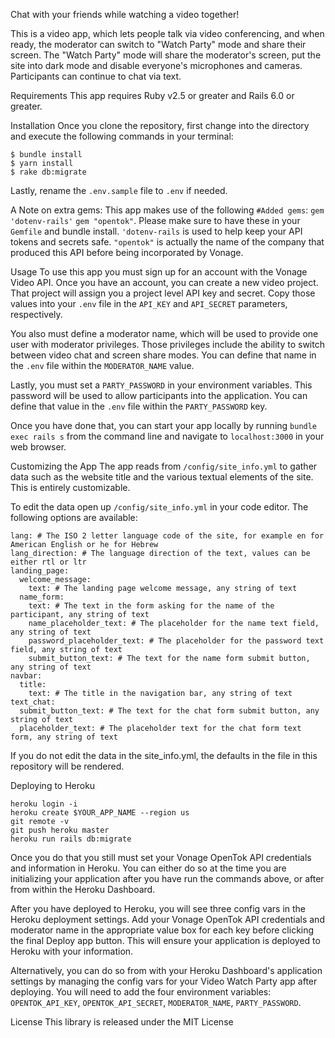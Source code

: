 Chat with your friends while watching a video together!

This is a video app, which lets people talk via video conferencing, and when ready, the moderator can switch to "Watch Party" mode and share their screen. The "Watch Party" mode will share the moderator's screen, put the site into dark mode and disable everyone's microphones and cameras. Participants can continue to chat via text.

Requirements
This app requires Ruby v2.5 or greater and Rails 6.0 or greater.

Installation
Once you clone the repository, first change into the directory and execute the following commands in your terminal:
```
$ bundle install
$ yarn install
$ rake db:migrate
```
Lastly, rename the ```.env.sample``` file to ```.env``` if needed.

A Note on extra gems:
This app makes use of the following ```#Added gems```: ```gem 'dotenv-rails'``` ```gem "opentok"```. Please make sure to have these in your ```Gemfile``` and bundle install. ```'dotenv-rails``` is used to help keep your API tokens and secrets safe. ```"opentok"``` is actually the name of the company that produced this API before being incorporated by Vonage.

Usage
To use this app you must sign up for an account with the Vonage Video API. Once you have an account, you can create a new video project. That project will assign you a project level API key and secret. Copy those values into your ```.env``` file in the ```API_KEY``` and ```API_SECRET``` parameters, respectively.

You also must define a moderator name, which will be used to provide one user with moderator privileges. Those privileges include the ability to switch between video chat and screen share modes. You can define that name in the ```.env``` file within the ```MODERATOR_NAME``` value.

Lastly, you must set a ```PARTY_PASSWORD``` in your environment variables. This password will be used to allow participants into the application. You can define that value in the ```.env``` file within the ```PARTY_PASSWORD``` key.

Once you have done that, you can start your app locally by running ```bundle exec rails s``` from the command line and navigate to ```localhost:3000``` in your web browser.

Customizing the App
The app reads from ```/config/site_info.yml``` to gather data such as the website title and the various textual elements of the site. This is entirely customizable.

To edit the data open up ```/config/site_info.yml``` in your code editor. The following options are available:

```
lang: # The ISO 2 letter language code of the site, for example en for American English or he for Hebrew
lang_direction: # The language direction of the text, values can be either rtl or ltr
landing_page:
  welcome_message:
    text: # The landing page welcome message, any string of text
  name_form:
    text: # The text in the form asking for the name of the participant, any string of text
    name_placeholder_text: # The placeholder for the name text field, any string of text
    password_placeholder_text: # The placeholder for the password text field, any string of text
    submit_button_text: # The text for the name form submit button, any string of text
navbar:
  title:
    text: # The title in the navigation bar, any string of text
text_chat:
  submit_button_text: # The text for the chat form submit button, any string of text
  placeholder_text: # The placeholder text for the chat form text form, any string of text
 ```
 
If you do not edit the data in the site_info.yml, the defaults in the file in this repository will be rendered.

Deploying to Heroku

```
heroku login -i
heroku create $YOUR_APP_NAME --region us
git remote -v
git push heroku master
heroku run rails db:migrate
```

Once you do that you still must set your Vonage OpenTok API credentials and information in Heroku. You can either do so at the time you are initializing your application after you have run the commands above, or after from within the Heroku Dashboard.

After you have deployed to Heroku, you will see three config vars in the Heroku deployment settings. Add your Vonage OpenTok API credentials and moderator name in the appropriate value box for each key before clicking the final Deploy app button. This will ensure your application is deployed to Heroku with your information.

Alternatively, you can do so from with your Heroku Dashboard's application settings by managing the config vars for your Video Watch Party app after deploying. You will need to add the four environment variables: ```OPENTOK_API_KEY```, ```OPENTOK_API_SECRET```, ```MODERATOR_NAME```, ```PARTY_PASSWORD```.

License
This library is released under the MIT License
